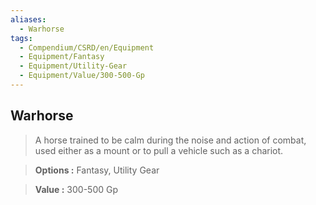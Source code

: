 ```yaml
---
aliases:
  - Warhorse
tags:
  - Compendium/CSRD/en/Equipment
  - Equipment/Fantasy
  - Equipment/Utility-Gear
  - Equipment/Value/300-500-Gp
---
```

  
    
## Warhorse    
    
>A horse trained to be calm during the noise and action of combat, used either as a mount or to pull a vehicle such as a chariot.    
> **Options :** Fantasy, Utility Gear    
> **Value :** 300-500 Gp